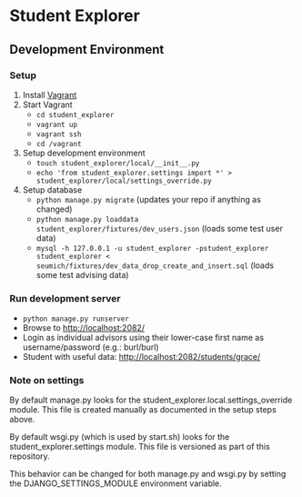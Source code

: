 # Student Explorer #

## Development Environment ##

### Setup ###
1. Install [Vagrant](https://www.vagrantup.com/)
2. Start Vagrant
    - `cd student_explorer`
    - `vagrant up`
    - `vagrant ssh`
    - `cd /vagrant`
3. Setup development environment
    - `touch student_explorer/local/__init__.py`
    - `echo 'from student_explorer.settings import *' > student_explorer/local/settings_override.py`
4. Setup database
    - `python manage.py migrate` (updates your repo if anything as changed)
    - `python manage.py loaddata student_explorer/fixtures/dev_users.json` (loads some test user data)
    - `mysql -h 127.0.0.1 -u student_explorer -pstudent_explorer student_explorer < seumich/fixtures/dev_data_drop_create_and_insert.sql` (loads some test advising data)

### Run development server ###
- `python manage.py runserver`
- Browse to [http://localhost:2082/](http://localhost:2082/)
- Login as individual advisors using their lower-case first name as username/password (e.g.: burl/burl)
- Student with useful data: [http://localhost:2082/students/grace/](http://localhost:2082/students/grace/)

### Note on settings ###
By default manage.py looks for the student_explorer.local.settings_override module. This file is created manually as documented in the setup steps above.

By default wsgi.py (which is used by start.sh) looks for the student_explorer.settings module. This file is versioned as part of this repository.

This behavior can be changed for both manage.py and wsgi.py by setting the DJANGO_SETTINGS_MODULE environment variable.
